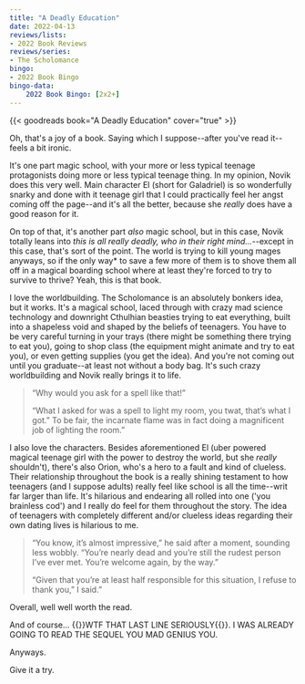 ```yaml
---
title: "A Deadly Education"
date: 2022-04-13
reviews/lists:
- 2022 Book Reviews
reviews/series:
- The Scholomance
bingo:
- 2022 Book Bingo
bingo-data:
    2022 Book Bingo: [2x2+]
---
```

{{< goodreads book="A Deadly Education" cover="true" >}}

Oh, that's a joy of a book. Saying which I suppose--after you've read it--feels a bit ironic.

It's one part magic school, with your more or less typical teenage protagonists doing more or less typical teenage thing. In my opinion, Novik does this very well. Main character El (short for Galadriel) is so wonderfully snarky and done with it teenage girl that I could practically feel her angst coming off the page--and it's all the better, because she *really* does have a good reason for it. 

On top of that, it's another part *also* magic school, but in this case, Novik totally leans into *this is all really deadly, who in their right mind...*--except in this case, that's sort of the point. The world is trying to kill young mages anyways, so if the only way* to save a few more of them is to shove them all off in a magical boarding school where at least they're forced to try to survive to thrive? Yeah, this is that book.

I love the worldbuilding. The Scholomance is an absolutely bonkers idea, but it works. It's a magical school, laced through with crazy mad science technology and downright Cthulhian beasties trying to eat everything, built into a shapeless void and shaped by the beliefs of teenagers. You have to be very careful turning in your trays (there might be something there trying to eat you), going to shop class (the equipment might animate and try to eat you), or even getting supplies (you get the idea). And you're not coming out until you graduate--at least not without a body bag. It's such crazy worldbuilding and Novik really brings it to life.

> “Why would you ask for a spell like that!”
> 
> “What I asked for was a spell to light my room, you twat, that’s what I got.” To be fair, the incarnate flame was in fact doing a magnificent job of lighting the room.” 

I also love the characters. Besides aforementioned El (uber powered magical teenage girl with the power to destroy the world, but she *really* shouldn't), there's also Orion, who's a hero to a fault and kind of clueless. Their relationship throughout the book is a really shining testament to how teenagers (and I suppose adults) really feel like school is all the time--writ far larger than life. It's hilarious and endearing all rolled into one ('you brainless cod') and I really do feel for them throughout the story. The idea of teenagers with completely different and/or clueless ideas regarding their own dating lives is hilarious to me. 

> “You know, it’s almost impressive,” he said after a moment, sounding less wobbly. “You’re nearly dead and you’re still the rudest person I’ve ever met. You’re welcome again, by the way.”
> 
> “Given that you’re at least half responsible for this situation, I refuse to thank you,” I said.” 

Overall, well well worth the read. 

And of course... {{<spoiler>}}WTF THAT LAST LINE SERIOUSLY{{</spoiler>}}. I WAS ALREADY GOING TO READ THE SEQUEL YOU MAD GENIUS YOU. 

Anyways. 

Give it a try. 
